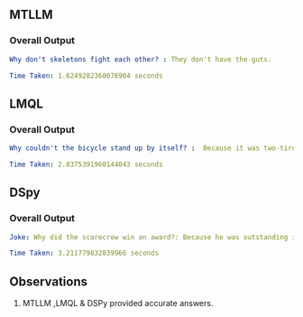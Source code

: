 ## MTLLM 
### Overall Output
```yaml
Why don't skeletons fight each other? : They don't have the guts.
```
```yaml
Time Taken: 1.6249282360076904 seconds
```

## LMQL 
### Overall Output
```yaml
Why couldn't the bicycle stand up by itself? :  Because it was two-tired.
```

```yaml
Time Taken: 2.8375391960144043 seconds
```

## DSpy 
### Overall Output
```yaml
Joke: Why did the scarecrow win an award?: Because he was outstanding in his field!

```

```yaml
Time Taken: 3.211779832839966 seconds
```

## Observations
1. MTLLM ,LMQL & DSPy provided accurate answers.
